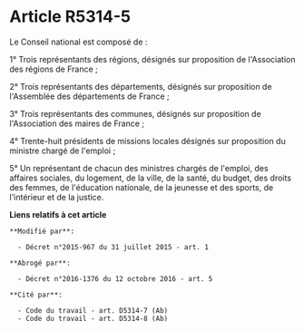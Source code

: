 # Article R5314-5

Le Conseil national est composé de : 

1° Trois représentants des régions, désignés sur proposition de l'Association des régions de France ; 

2° Trois représentants des départements, désignés sur proposition de l'Assemblée des départements de France ; 

3° Trois représentants des communes, désignés sur proposition de l'Association des maires de France ; 

4° Trente-huit présidents de missions locales désignés sur proposition du ministre chargé de l'emploi ; 

5° Un représentant de chacun des ministres chargés de l'emploi, des affaires sociales, du logement, de la ville, de la santé,
du budget, des droits des femmes, de l'éducation nationale, de la jeunesse et des sports, de l'intérieur et de la justice.

**Liens relatifs à cet article**

	**Modifié par**:

	  - Décret n°2015-967 du 31 juillet 2015 - art. 1

	**Abrogé par**:

	  - Décret n°2016-1376 du 12 octobre 2016 - art. 5

	**Cité par**:

	  - Code du travail - art. D5314-7 (Ab)
	  - Code du travail - art. D5314-8 (Ab)
